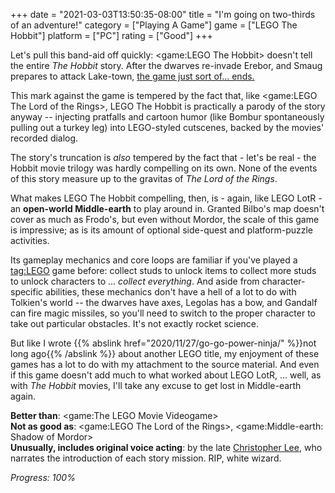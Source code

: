 +++
date = "2021-03-03T13:50:35-08:00"
title = "I'm going on two-thirds of an adventure!"
category = ["Playing A Game"]
game = ["LEGO The Hobbit"]
platform = ["PC"]
rating = ["Good"]
+++

Let's pull this band-aid off quickly: <game:LEGO The Hobbit> doesn't tell the entire <i>The Hobbit</i> story.  After the dwarves re-invade Erebor, and Smaug prepares to attack Lake-town, <a href="https://en.wikipedia.org/wiki/Lego_The_Hobbit_(video_game)#Cancelled_The_Battle_of_the_Five_Armies_DLC">the game just sort of... ends.</a>

This mark against the game is tempered by the fact that, like <game:LEGO The Lord of the Rings>, LEGO The Hobbit is practically a parody of the story anyway -- injecting pratfalls and cartoon humor (like Bombur spontaneously pulling out a turkey leg) into LEGO-styled cutscenes, backed by the movies' recorded dialog.

The story's truncation is <i>also</i> tempered by the fact that - let's be real - the Hobbit movie trilogy was hardly compelling on its own.  None of the events of this story measure up to the gravitas of <i>The Lord of the Rings</i>.

What makes LEGO The Hobbit compelling, then, is - again, like LEGO LotR - an <b>open-world Middle-earth</b> to play around in.  Granted Bilbo's map doesn't cover as much as Frodo's, but even without Mordor, the scale of this game is impressive; as is its amount of optional side-quest and platform-puzzle activities.

Its gameplay mechanics and core loops are familiar if you've played a <tag:LEGO> game before: collect studs to unlock items to collect more studs to unlock characters to ... <i>collect everything</i>.  And aside from character-specific abilities, these mechanics don't have a hell of a lot to do with Tolkien's world -- the dwarves have axes, Legolas has a bow, and Gandalf can fire magic missiles, so you'll need to switch to the proper character to take out particular obstacles.  It's not exactly rocket science.

But like I wrote {{% abslink href="2020/11/27/go-go-power-ninja/" %}}not long ago{{% /abslink %}} about another LEGO title, my enjoyment of these games has a lot to do with my attachment to the source material.  And even if this game doesn't add much to what worked about LEGO LotR, ... well, as with <i>The Hobbit</i> movies, I'll take any excuse to get lost in Middle-earth again.

<b>Better than</b>: <game:The LEGO Movie Videogame>  
<b>Not as good as</b>: <game:LEGO The Lord of the Rings>, <game:Middle-earth: Shadow of Mordor>  
<b>Unusually, includes original voice acting</b>: by the late <a href="https://www.imdb.com/name/nm0000489/">Christopher Lee</a>, who narrates the introduction of each story mission.  RIP, white wizard.

<i>Progress: 100%</i>
